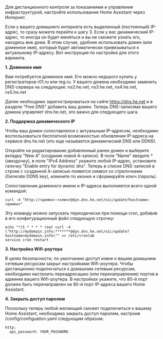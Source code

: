 Для дистанционного контроля за показаниями и управления инфраструктурой, настройте использование Home Assistant через Интернет.

Если у вашего домашнего интернета есть выделенный (постоянный) IP-адрес, то сразу можете перейти к шагу 3.
Если у вас динамический IP-адрес, то иногда он будет меняться и вы не сможете узнать его, находясь вне дома. 
В этом случае, удобнее использовать домен (или доменное имя), который будет автоматически привязываться к актуальному IP-адресу. 
Вот инструкция по настройке для этого варианта.

**1. Доменное имя**

Вам потребуется доменное имя. Его можно недорого купить у регистраторов r01.ru или reg.ru.
У вашего домена необходимо заменить DNS-сервера на следующие: ns2.he.net, ns3.he.net, ns4.he.net, ns5.he.net

Далее необходимо зарегистрироваться на сайте https://dns.he.net и в разделе "Free DNS" добавить ваш домен. 
Теперь DNS-записями вашего домена управляет dns.he.net, это важно для следующего шага.

**2. Поддержка динамического IP**

Чтобы ваш домен сопоставлялся с актуальным IP-адресом, необходимо воспользоваться бесплатной возможностью обновления IP-адреса на сервисе dns.he.net (это еще называется динамический DNS или DDNS).

Откройте на редактирование добавленный ранее домен и выберите вкладку "New A" (создание новой A-записи).
В поле "Name" введите * (звездочку), в поле "IPv4 Address" укажите любой IP-адрес, установите галочку "Enable entry for dynamic dns".
Теперь в списке DNS-записей в строке с созданной А-записью появится символ со стрелочками (Generate DDNS key), кликните по иконке и сформируйте ключ (пароль).

Сопоставление доменного имени и IP-адреса выполняется всего одной командой:
```
curl -4 "http://<домен>:<ключ>@dyn.dns.he.net/nic/update?hostname=<домен>"
```

Эту команду можно запускать периодически при помощи cron, добавив в его конфигурационный файл следующую строчку:
```
echo "*/5 * * * * root curl -4 \"http://mydomain.info:*******@dyn.dns.he.net/nic/update?hostname=mydomain.info\"" >> /etc/crontab
service cron restart
```

**3. Настройка Wifi-роутера**

В целях безопасности, по умолчанию доступ извне к вашим домашним сетевым ресурсам закрыт настройками Wifi-роутера.
Чтобы дистанционно подключаться к домашним сетевым ресурсам, необходимо настроить переадресацию (или перенаправление) портов в админке вашего Wifi-роутера.
В настройках укажите, что 80-й порт должен быть перенаправлен на 80-й порт IP-адреса вашего Home Assistant.

**4. Закрыть доступ паролем**

Поскольку теперь любой желающий сможет подключиться к вашему Home Assistant, необходимо закрыть доступ паролем, настроив /config/configuation.yaml следующим образом:
```
http:
  api_password: YOUR_PASSWORD
```
